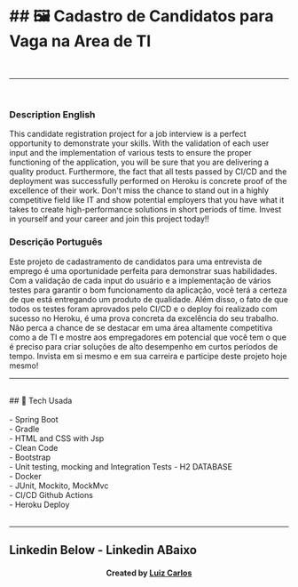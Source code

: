 <h1>## 🖼 Cadastro de Candidatos para Vaga na Area de TI</h1> <br/>
<hr>
<br/>
<h3>Description English</h3>
<p>This candidate registration project for a job interview is a perfect opportunity to demonstrate your skills. With the validation of each user input and the implementation of various tests to ensure the proper functioning of the application, you will be sure that you are delivering a quality product. Furthermore, the fact that all tests passed by CI/CD and the deployment was successfully performed on Heroku is concrete proof of the excellence of their work. Don't miss the chance to stand out in a highly competitive field like IT and show potential employers that you have what it takes to create high-performance solutions in short periods of time. Invest in yourself and your career and join this project today!!</p>

<h3>Descrição Português</h3>
<p>Este projeto de cadastramento de candidatos para uma entrevista de emprego é uma oportunidade perfeita para demonstrar suas habilidades. Com a validação de cada input do usuário e a implementação de vários testes para garantir o bom funcionamento da aplicação, você terá a certeza de que está entregando um produto de qualidade. Além disso, o fato de que todos os testes foram aprovados pelo CI/CD e o deploy foi realizado com sucesso no Heroku, é uma prova concreta da excelência do seu trabalho. Não perca a chance de se destacar em uma área altamente competitiva como a de TI e mostre aos empregadores em potencial que você tem o que é preciso para criar soluções de alto desempenho em curtos períodos de tempo. Invista em si mesmo e em sua carreira e participe deste projeto hoje mesmo!</p>
<hr>
<br/>
## 🚀 Tech Usada<br/>
<br/>
- Spring Boot<br/>
- Gradle <br/>
- HTML and CSS with Jsp<br/>
- Clean Code<br/>
-   Bootstrap<br/>
-   Unit testing, mocking and Integration Tests
-   H2 DATABASE <br/>
-   Docker <br/>
-    JUnit, Mockito, MockMvc <br/>
-    CI/CD Github Actions <br/>
-    Heroku Deploy <br/>

<br/>
<hr>

## Linkedin Below - Linkedin ABaixo

<h4 align="center">
   Created by   <a href="https://www.linkedin.com/in/luiz-carlos-b50693173/" target="_blank"> Luiz Carlos </a>
</h4>

</html>
